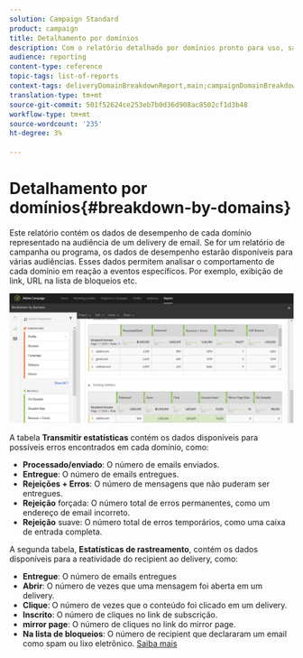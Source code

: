 ```yaml
---
solution: Campaign Standard
product: campaign
title: Detalhamento por domínios
description: Com o relatório detalhado por domínios pronto para uso, saiba mais sobre os dados de desempenho de seus delivery, dependendo do domínio de cada cliente.
audience: reporting
content-type: reference
topic-tags: list-of-reports
context-tags: deliveryDomainBreakdownReport,main;campaignDomainBreakdownReport,main;programDomainBreakdownReport,main
translation-type: tm+mt
source-git-commit: 501f52624ce253eb7b0d36d908ac8502cf1d3b48
workflow-type: tm+mt
source-wordcount: '235'
ht-degree: 3%

---
```



# Detalhamento por domínios{#breakdown-by-domains}

Este relatório contém os dados de desempenho de cada domínio representado na audiência de um delivery de email. Se for um relatório de campanha ou programa, os dados de desempenho estarão disponíveis para várias audiências. Esses dados permitem analisar o comportamento de cada domínio em reação a eventos específicos. Por exemplo, exibição de link, URL na lista de bloqueios etc.

![](assets/delivery_reports_6.png)

A tabela **Transmitir estatísticas** contém os dados disponíveis para possíveis erros encontrados em cada domínio, como:

* **Processado/enviado**: O número de emails enviados.
* **Entregue**: O número de emails entregues.
* **Rejeições + Erros**: O número de mensagens que não puderam ser entregues.
* **Rejeição** forçada: O número total de erros permanentes, como um endereço de email incorreto.
* **Rejeição** suave: O número total de erros temporários, como uma caixa de entrada completa.

A segunda tabela, **Estatísticas de rastreamento**, contém os dados disponíveis para a reatividade do recipient ao delivery, como:

* **Entregue**: O número de emails entregues
* **Abrir**: O número de vezes que uma mensagem foi aberta em um delivery.
* **Clique**: O número de vezes que o conteúdo foi clicado em um delivery.
* **Inscrito**: O número de cliques no link de subscrição.
* **mirror page**: O número de cliques no link do mirror page.
* **Na lista de bloqueios**: O número de recipient que declararam um email como spam ou lixo eletrônico. [Saiba mais](../../audiences/using/about-opt-in-and-opt-out-in-campaign.md)

